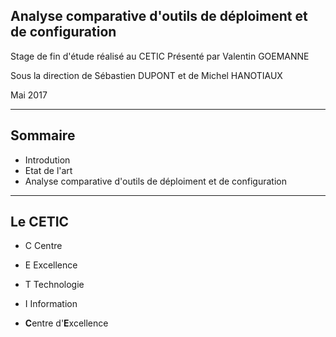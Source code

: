 
## Analyse comparative d'outils de déploiment et de configuration 
Stage de fin d'étude réalisé au CETIC
Présenté par Valentin GOEMANNE

Sous la direction de Sébastien DUPONT et de Michel HANOTIAUX

Mai 2017

---
## Sommaire
 - <span class ="fragment">Introdution</span>  
 - <span class ="fragment">Etat de l'art</span>
 - <span class ="fragment"> Analyse comparative d'outils de déploiment et de configuration </span> 

---

## Le CETIC

- C <span class="fragment">Centre</span>
- E <span class="fragment">Excellence</span>
- T <span class="fragment">Technologie </span>
- I <span class="fragment">Information </span>

- <span class="fragement"><strong>C</strong>entre d'<strong>E</strong>xcellence </span>




